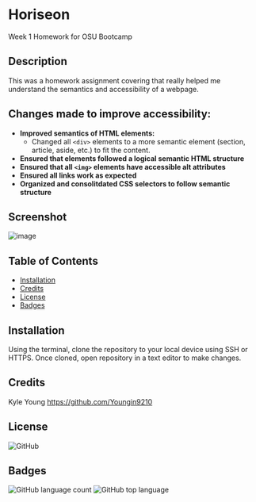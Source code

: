 # Horiseon

Week 1 Homework for OSU Bootcamp

## Description

This was a homework assignment covering that really helped me understand the semantics and accessibility of a webpage.

## Changes made to improve accessibility:

  * **Improved semantics of HTML elements:**
    * Changed all `<div>` elements to a more semantic element (section, article, aside, etc.) to fit the content.   
  * **Ensured that elements followed a logical semantic HTML structure**
  * **Ensured that all `<img>` elements have accessible alt attributes**
  * **Ensured all links work as expected**
  * **Organized and consolitdated CSS selectors to follow semantic structure**

  ## Screenshot

  ![image](https://github.com/Youngin9210/horiSEOn/blob/master/assets/images/screenshot.png)

  ## Table of Contents

  * [Installation](#installation)
  * [Credits](#credits)
  * [License](#license)
  * [Badges](#badges)

  ## Installation

  Using the terminal, clone the repository to your local device using SSH or HTTPS.  Once cloned, open repository in a text editor to make changes.

  ## Credits

  Kyle Young https://github.com/Youngin9210

  ## License

  <img alt="GitHub" src="https://img.shields.io/github/license/youngin9210/horiSEOn">

  ## Badges

  <img alt="GitHub language count" src="https://img.shields.io/github/languages/count/youngin9210/horiSEOn">
  <img alt="GitHub top language" src="https://img.shields.io/github/languages/top/youngin9210/horiSEOn">